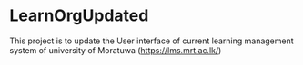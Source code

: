 LearnOrgUpdated
===============


This project is to update the User interface of current learning management system of university of Moratuwa (https://lms.mrt.ac.lk/)